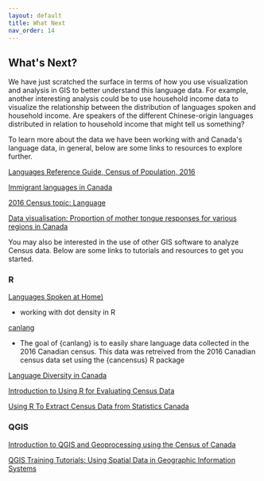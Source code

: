 ```yaml
---
layout: default
title: What Next
nav_order: 14
---
```


## What's Next?
We have just scratched the surface in terms of how you use visualization and analysis in GIS to better understand this language data. For example, another interesting analysis could be to use household income data to visualize the relationship between the distribution of languages spoken and household income. Are speakers of the different Chinese-origin languages distributed in relation to household income that might tell us something?

To learn more about the data we have been working with and Canada's language data, in general, below are some links to resources to explore further.

[Languages Reference Guide, Census of Population, 2016](https://www12.statcan.gc.ca/census-recensement/2016/ref/guides/003/98-500-x2016003-eng.cfm)

[Immigrant languages in Canada](https://www12.statcan.gc.ca/census-recensement/2011/as-sa/98-314-x/98-314-x2011003_2-eng.cfm)

[2016 Census topic: Language](https://www12.statcan.gc.ca/census-recensement/2016/rt-td/lang-eng.cfm)

[Data visualisation: Proportion of mother tongue responses for various regions in Canada](https://www12.statcan.gc.ca/census-recensement/2016/dp-pd/dv-vd/lang/index-eng.cfm)

You may also be interested in the use of other GIS software to analyze Census data. Below are some links to tutorials and resources to get you started.

### R

[Languages Spoken at Home)](https://mountainmath.ca/languages-example.nb.html)
- working with dot density in R

[canlang](https://ttimbers.github.io/canlang/)
- The goal of {canlang} is to easily share language data collected in the 2016 Canadian census. This data was retreived from the 2016 Canadian census data set using the {cancensus} R package

[Language Diversity in Canada](https://www.dshkol.com/2017/language-diversity-in-canada/)

[Introduction to Using R for Evaluating Census Data](https://www.angelchen.net/blog/introduction-to-using-r-to-evaluate-census-data)

[Using R To Extract Census Data from Statistics Canada](https://sjkiss.github.io/post/using-r-to-extract-census-data-from-statistics-canada/)

### QGIS

[Introduction to QGIS and Geoprocessing using the Census of Canada](http://www.davidmckie.com/JOUR4208Handout_2017_final_Oct23.pdf)

[QGIS Training Tutorials: Using Spatial Data in Geographic Information Systems](https://open.canada.ca/data/en/dataset/89be0c73-6f1f-40b7-b034-323cb40b8eff)


